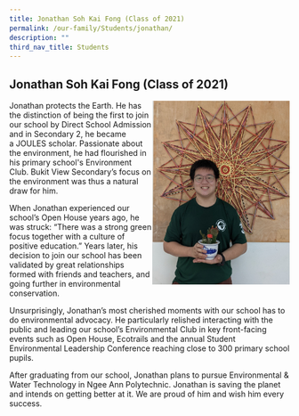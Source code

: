 ```yaml
---
title: Jonathan Soh Kai Fong (Class of 2021)
permalink: /our-family/Students/jonathan/
description: ""
third_nav_title: Students
---
```

## Jonathan Soh Kai Fong (Class of 2021)

<img src="/images/Jonathan Soh Kai Fong 1.jpg" style="width:49%" align=right>

Jonathan protects the Earth. He has the distinction of being the first to join our school by Direct School Admission and in Secondary 2, he became a JOULES scholar. Passionate about the environment, he had flourished in his primary school's Environment Club. Bukit View Secondary’s focus on the environment was thus a natural draw for him.

When Jonathan experienced our school’s Open House years ago, he was struck: “There was a strong green focus together with a culture of positive education.” Years later, his decision to join our school has been validated by great relationships formed with friends and teachers, and going further in environmental conservation.

Unsurprisingly, Jonathan’s most cherished moments with our school has to do environmental advocacy. He particularly relished interacting with the public and leading our school’s Environmental Club in key front-facing events such as Open House, Ecotrails and the annual Student Environmental Leadership Conference reaching close to 300 primary school pupils.   

After graduating from our school, Jonathan plans to pursue Environmental & Water Technology in Ngee Ann Polytechnic. Jonathan is saving the planet and intends on getting better at it. We are proud of him and wish him every success.